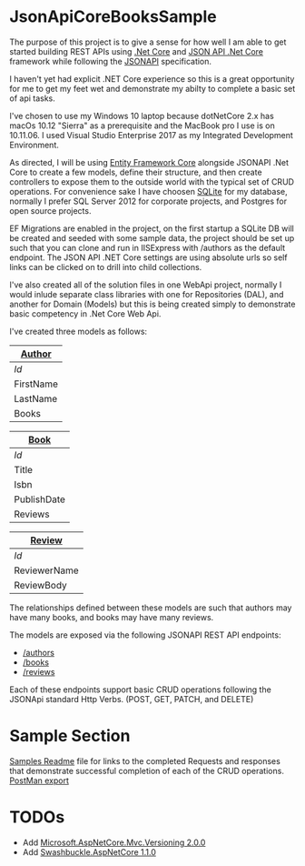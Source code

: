 # JsonApiCoreBooksSample

The purpose of this project is to give a sense for how well I am able to get started building REST APIs using [.Net Core](https://www.nuget.org/packages/Microsoft.AspNetCore.All/2.0.3) and [JSON API .Net Core](https://json-api-dotnet.github.io/JsonApiDotNetCore/) framework while following the [JSONAPI](http://jsonapi.org/) specification.

I haven't yet had explicit .NET Core experience so this is a great opportunity for me to get my feet wet and demonstrate my abilty to complete a basic set of api tasks.  

I've chosen to use my Windows 10 laptop because dotNetCore 2.x has macOs 10.12 "Sierra" as a prerequisite and the MacBook pro I use is on  10.11.06.  I used Visual Studio Enterprise 2017 as my Integrated Development Environment.

As directed, I will be using [Entity Framework Core](https://docs.microsoft.com/en-us/ef/core/) alongside JSONAPI .Net Core to create a few models, define their structure, and then create controllers to expose them to the outside world with the typical set of CRUD operations.
For convenience sake I have choosen [SQLite](https://www.sqlite.org/) for my database, normally I prefer SQL Server 2012 for corporate projects, and Postgres for open source projects.

EF Migrations are enabled in the project, on the first startup a SQLite DB will be created and seeded with some sample data, the project should be set up such that you can clone and run in IISExpress with /authors as the default endpoint. The JSON API .NET Core settings are using absolute urls so self links can be clicked on to drill into child collections.

I've also created all of the solution files in one WebApi project, normally I would inlude separate class libraries with one for Repositories (DAL), and another for Domain (Models) but this is being created simply to demonstrate basic competency in .Net Core Web Api.

I've created three models as follows:

[Author](Domain/Author.cs) | 
--- | 
*Id* | 
FirstName | 
LastName | 
Books| 

[Book](Domain/Book.cs) | 
--- | 
*Id* | 
Title | 
Isbn | 
PublishDate | 
Reviews |

[Review](Domain/Review.cs) | 
--- | 
*Id* | 
ReviewerName | 
ReviewBody | 
  
 The relationships defined between these models are such that authors may have many books, and books may have many reviews.
 
 The models are exposed via the following JSONAPI REST API endpoints:
 * [/authors](Sample/GetAllAuthors.md)
 * [/books](Sample/GetAllBooks.md)
 * [/reviews](Sample/GetAllReviews.md)
 
 Each of these endpoints support basic CRUD operations following the JSONApi standard Http Verbs. (POST, GET, PATCH, and DELETE)

# Sample Section 
[Samples Readme](Sample/ReadMe.md) file for links to the completed Requests and responses that demonstrate successful completion of each of the CRUD operations.
 [PostMan export](Sample/JsonApiCoreBooksSample_Postman.postman_collection.json)

 # TODOs

* Add [Microsoft.AspNetCore.Mvc.Versioning 2.0.0](https://www.nuget.org/packages/Microsoft.AspNetCore.Mvc.Versioning)
* Add [Swashbuckle.AspNetCore 1.1.0](https://www.nuget.org/packages/Swashbuckle.AspNetCore/)